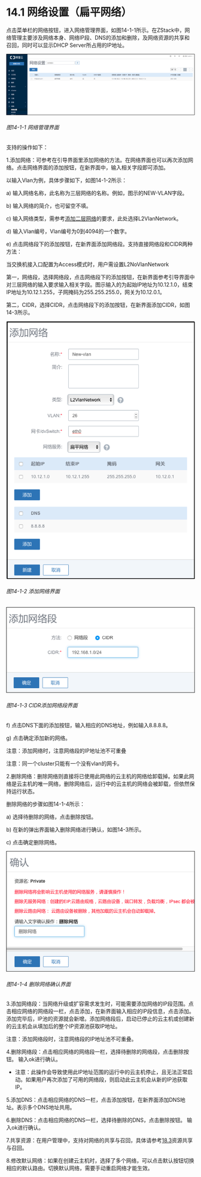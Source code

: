 # 14.1 网络设置（扁平网络）

点击菜单栏的网络按钮，进入网络管理界面，如图14-1-1所示。在ZStack中，网络管理主要涉及网络本身、网络IP段、DNS的添加和删除，及网络资源的共享和召回，同时可以显示DHCP Server所占用的IP地址。

![png](../images/14-1-1.png "图14-1-1  网络管理界面")
###### 图14-1-1  网络管理界面

支持的操作如下：

1.添加网络：可参考在引导界面里添加网络的方法。在网络界面也可以再次添加网络。点击网络界面的添加按钮，在新界面中，输入相关字段即可添加。

以输入Vlan为例，具体步骤如下，如图14-1-2所示：

a) 输入网络名称，此名称为三层网络的名称。例如，图示的NEW-VLAN字段。

b) 输入网络的简介，也可留空不填。

c) 输入网络类型，需参考[添加二层网络](/Wizard/l2.md)的要求，此处选择L2VlanNetwork。

d) 输入Vlan编号，Vlan编号为0到4094的一个数字。

e) 点击网络段下的添加按钮，在新界面添加网络段。支持直接网络段和CIDR两种方法：

当交换机接入口配置为Access模式时，用户需设置L2NoVlanNetwork

第一，网络段，选择网络段，点击网络段下的添加按钮，在新界面参考引导界面中对三层网络的输入要求输入相关字段。图示输入的为起始IP地址为10.12.1.0，结束IP地址为10.12.1.255，子网掩码为255.255.255.0，网关为10.12.0.1。

第二，CIDR，选择CIDR，点击网络段下的添加按钮，在新界面添加CIDR，如图14-3所示。

![png](../images/14-1-2.png "图14-1-2  添加网络界面")
###### 图14-1-2  添加网络界面

![png](../images/14-1-3.png "图14-1-3  CIDR添加网络段界面")
###### 图14-1-3  CIDR添加网络段界面

f) 点击DNS下面的添加按钮，输入相应的DNS地址，例如输入8.8.8.8。

g) 点击确定添加新的网络。

注意：添加网络时，注意网络段的IP地址池不可重叠

注意：同一个cluster只能有一个没有vlan的网卡。

2.删除网络：删除网络则直接将已使用此网络的云主机的网络给卸载掉。如果此网络是云主机的唯一网络，删除网络后，运行中的云主机的网络会被卸载，但依然保持运行状态。

删除网络的步骤如图14-1-4所示：

a) 选择待删除的网络，点击删除按钮。

b) 在新的弹出界面输入删除网络进行确认，如图14-3所示。

c) 点击确定删除网络。

![png](../images/14-1-4.png "图14-1-4  删除网络确认界面")
###### 图14-1-4  删除网络确认界面

3.添加网络段：当网络升级或扩容需求发生时，可能需要添加网络的IP段范围。点击相应网络的网络段一栏，点击添加，在新界面输入相应的IP段信息，点击添加。添加完毕后，IP池的资源就会新增。添加网络段后，启动已停止的云主机或创建新的云主机会从填加后的整个IP资源池获取IP地址。

注意：添加网络段时，注意网络段的IP地址池不可重叠。

4.删除网络段：点击相应网络的网络段一栏，选择待删除的网络段，点击删除按钮。 输入ok进行确认。

* 注意：此操作会导致使用此IP地址范围的运行中的云主机停止，且无法正常启动。如果用户再次添加了可用的网络段，则启动此云主机会从新的IP池获取IP。

5.添加DNS：点击相应网络的DNS一栏，点击添加按钮，在新界面添加DNS地址。表示多个DNS地址共用。

6.删除DNS：点击相应网络的DNS一栏，选择待删除的DNS，点击删除按钮。 输入ok进行确认。

7.共享资源：在用户管理中，支持对网络的共享与召回，具体请参考[18.3](/User-MN/sharing-cancel.md)资源共享与召回。

8.修改默认网络：如果在创建云主机时，选择了多个网络，可以点击默认按钮切换相应的默认路由。切换默认网络，需要手动重启网络才能生效。
